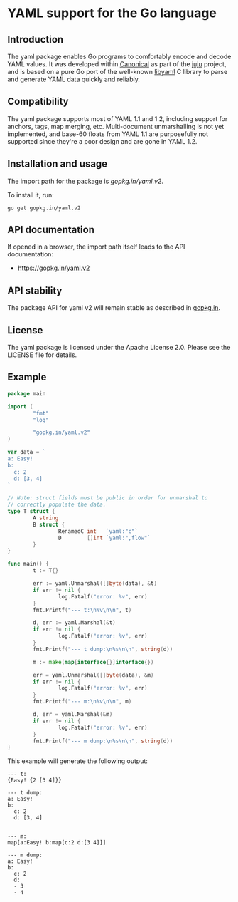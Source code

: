 # YAML support for the Go language

## Introduction

The yaml package enables Go programs to comfortably encode and decode YAML
values. It was developed within [Canonical](https://www.canonical.com) as part
of the [juju](https://juju.ubuntu.com) project, and is based on a pure Go port
of the well-known [libyaml](http://pyyaml.org/wiki/LibYAML) C library to parse
and generate YAML data quickly and reliably.

## Compatibility

The yaml package supports most of YAML 1.1 and 1.2, including support for
anchors, tags, map merging, etc. Multi-document unmarshalling is not yet
implemented, and base-60 floats from YAML 1.1 are purposefully not supported
since they're a poor design and are gone in YAML 1.2.

## Installation and usage

The import path for the package is *gopkg.in/yaml.v2*.

To install it, run:

```
go get gopkg.in/yaml.v2
```

## API documentation

If opened in a browser, the import path itself leads to the API documentation:

- <https://gopkg.in/yaml.v2>

## API stability

The package API for yaml v2 will remain stable as described in
[gopkg.in](https://gopkg.in).

## License

The yaml package is licensed under the Apache License 2.0. Please see the
LICENSE file for details.

## Example

```Go
package main

import (
        "fmt"
        "log"

        "gopkg.in/yaml.v2"
)

var data = `
a: Easy!
b:
  c: 2
  d: [3, 4]
`

// Note: struct fields must be public in order for unmarshal to
// correctly populate the data.
type T struct {
        A string
        B struct {
                RenamedC int   `yaml:"c"`
                D        []int `yaml:",flow"`
        }
}

func main() {
        t := T{}

        err := yaml.Unmarshal([]byte(data), &t)
        if err != nil {
                log.Fatalf("error: %v", err)
        }
        fmt.Printf("--- t:\n%v\n\n", t)

        d, err := yaml.Marshal(&t)
        if err != nil {
                log.Fatalf("error: %v", err)
        }
        fmt.Printf("--- t dump:\n%s\n\n", string(d))

        m := make(map[interface{}]interface{})

        err = yaml.Unmarshal([]byte(data), &m)
        if err != nil {
                log.Fatalf("error: %v", err)
        }
        fmt.Printf("--- m:\n%v\n\n", m)

        d, err = yaml.Marshal(&m)
        if err != nil {
                log.Fatalf("error: %v", err)
        }
        fmt.Printf("--- m dump:\n%s\n\n", string(d))
}
```

This example will generate the following output:

```
--- t:
{Easy! {2 [3 4]}}

--- t dump:
a: Easy!
b:
  c: 2
  d: [3, 4]


--- m:
map[a:Easy! b:map[c:2 d:[3 4]]]

--- m dump:
a: Easy!
b:
  c: 2
  d:
  - 3
  - 4
```
